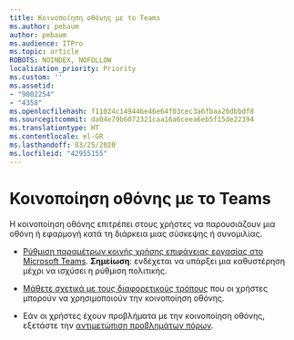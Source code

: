 ```yaml
---
title: Κοινοποίηση οθόνης με το Teams
ms.author: pebaum
author: pebaum
ms.audience: ITPro
ms.topic: article
ROBOTS: NOINDEX, NOFOLLOW
localization_priority: Priority
ms.custom: ''
ms.assetid:
- "9002254"
- "4358"
ms.openlocfilehash: f11024c149446e46e64f03cec3a6fbaa26dbbdf8
ms.sourcegitcommit: da04e79b6072321caa16a6ceea6eb5f15de22394
ms.translationtype: HT
ms.contentlocale: el-GR
ms.lasthandoff: 03/25/2020
ms.locfileid: "42955155"
---
```

# <a name="screen-sharing-with-teams"></a>Κοινοποίηση οθόνης με το Teams

Η κοινοποίηση οθόνης επιτρέπει στους χρήστες να παρουσιάζουν μια οθόνη ή εφαρμογή κατά τη διάρκεια μιας σύσκεψης ή συνομιλίας.

- [Ρύθμιση παραμέτρων κοινής χρήσης επιφάνειας εργασίας στο Microsoft Teams](https://docs.microsoft.com/microsoftteams/configure-desktop-sharing). **Σημείωση**: ενδέχεται να υπάρξει μια καθυστέρηση μέχρι να ισχύσει η ρύθμιση πολιτικής. 

- [Μάθετε σχετικά με τους διαφορετικούς τρόπους](https://docs.microsoft.com/microsoftteams/meeting-policies-in-teams#meeting-policy-settings---content-sharing) που οι χρήστες μπορούν να χρησιμοποιούν την κοινοποίηση οθόνης. 

- Εάν οι χρήστες έχουν προβλήματα με την κοινοποίηση οθόνης, εξετάστε την [αντιμετώπιση προβλημάτων πόρων](https://docs.microsoft.com/microsoftteams/connectivity-issues). 
